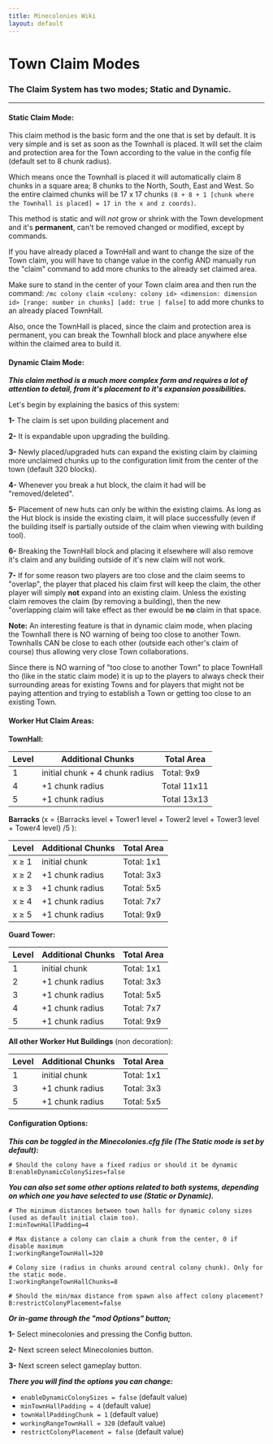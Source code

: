 ```yaml
---
title: Minecolonies Wiki
layout: default
---
```

# Town Claim Modes

### The Claim System has two modes; Static and Dynamic.

---

#### Static Claim Mode:

This claim method is the basic form and the one that is set by default. It is very simple and is set as soon as the Townhall is placed. It will set the claim and protection area for the Town according to the value in the config file (default set to 8 chunk radius).

Which means once the Townhall is placed it will automatically claim 8 chunks in a square area; 8 chunks to the North, South, East and West. So the entire claimed chunks will be 17 x 17 chunks `(8 + 8 + 1 [chunk where the Townhall is placed] = 17 in the x and z coords)`.

This method is static and will _not_ grow or shrink with the Town development and it's **permanent**, can't be removed changed or modified, except by commands.

If you have already placed a TownHall and want to change the size of the Town claim, you will have to change value in the config AND manually run the "claim" command to add more chunks to the already set claimed area.

Make sure to stand in the center of your Town claim area and then run the command: `/mc colony claim <colony: colony id> <dimension: dimension id> [range: number in chunks] [add: true | false]` to add more chunks to an already placed TownHall.

Also, once the TownHall is placed, since the claim and protection area is permanent, you can break the Townhall block and place anywhere else within the claimed area to build it.

#### Dynamic Claim Mode:

**_This claim method is a much more complex form and requires a lot of attention to detail, from it's placement to it's expansion possibilities._**

Let's begin by explaining the basics of this system:

**1-** The claim is set upon building placement and

**2-** It is expandable upon upgrading the building.

**3-** Newly placed/upgraded huts can expand the existing claim by claiming more unclaimed chunks up to the configuration limit from the center of the town (default 320 blocks).

**4-** Whenever you break a hut block, the claim it had will be "removed/deleted".

**5-** Placement of new huts can only be within the existing claims. As long as the Hut block is inside the existing claim, it will place successfully (even if the building itself is partially outside of the claim when viewing with building tool).

**6-** Breaking the TownHall block and placing it elsewhere will also remove it's claim and any building outside of it's new claim will not work.

**7-** If for some reason two players are too close and the claim seems to "overlap", the player that placed his claim first will keep the claim, the other player will simply **not** expand into an existing claim. Unless the existing claim removes the claim (by removing a building), then the new "overlapping claim will take effect as ther ewould be **no** claim in that space.

**Note:** An interesting feature is that in dynamic claim mode, when placing the Townhall there is NO warning of being too close to another Town. Townhalls CAN be close to each other (outside each other's claim of course) thus allowing very close Town collaborations.

Since there is NO warning of "too close to another Town" to place TownHall tho (like in the static claim mode) it is up to the players to always check their surrounding areas for existing Towns and for players that might not be paying attention and trying to establish a Town or getting too close to an existing Town.

#### Worker Hut Claim Areas:

**TownHall:**

Level     |     Additional Chunks       |   Total Area
----  | ----  | ----
1   |   initial chunk + 4 chunk radius  |   Total: 9x9 
4   | +1 chunk radius                   |   Total 11x11 
5   | +1 chunk radius                   |   Total 13x13 


**Barracks** (x = {Barracks level + Tower1 level + Tower2 level + Tower3 level + Tower4 level} /5 ):

Level     |     Additional Chunks       |   Total Area
----  | ----  | ----
x ≥ 1 |     initial chunk                 |   Total: 1x1 
x ≥ 2 |    +1 chunk radius                |   Total: 3x3 
x ≥ 3 |    +1 chunk radius                |   Total: 5x5 
x ≥ 4 |    +1 chunk radius                |   Total: 7x7 
x ≥ 5 |    +1 chunk radius                |   Total: 9x9 


**Guard Tower:**

Level     |     Additional Chunks       |   Total Area
----  | ----  | ----
1   |     initial chunk                 |   Total: 1x1 
2   |    +1 chunk radius                |   Total: 3x3 
3   |    +1 chunk radius                |   Total: 5x5 
4   |    +1 chunk radius                |   Total: 7x7 
5   |    +1 chunk radius                |   Total: 9x9 

**All other Worker Hut Buildings** (non decoration):


Level     |     Additional Chunks       |   Total Area
----  | ----  | ----
1   |     initial chunk                 |   Total: 1x1 
3   |    +1 chunk radius                |   Total: 3x3 
5   |    +1 chunk radius                |   Total: 5x5 


#### Configuration Options:

**_This can be toggled in the Minecolonies.cfg file (The Static mode is set by default):_**

```
# Should the colony have a fixed radius or should it be dynamic
B:enableDynamicColonySizes=false
```

**_You can also set some other options related to both systems, depending on which one you have selected to use (Static or Dynamic)._**

```
# The minimum distances between town halls for dynamic colony sizes (used as default initial claim too).
I:minTownHallPadding=4
```

```
# Max distance a colony can claim a chunk from the center, 0 if disable maximum
I:workingRangeTownHall=320
```

```
# Colony size (radius in chunks around central colony chunk). Only for the static mode.
I:workingRangeTownHallChunks=8
```

```
# Should the min/max distance from spawn also affect colony placement?
B:restrictColonyPlacement=false
```

**_Or in-game through the "mod Options" button;_**

**1-** Select minecolonies and pressing the Config button.

**2-** Next screen select Minecolonies button.

**3-** Next screen select gameplay button.

**_There you will find the options you can change:_**

* `enableDynamicColonySizes = false` (default value)
* `minTownHallPadding = 4` (default value)
* `townHallPaddingChunk = 1` (default value)
* `workingRangeTownHall = 320` (default value)
* `restrictColonyPlacement = false`  (default value)
